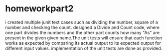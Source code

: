 # homeworkpart2
i created multiple junit text cases such as dividing the number, square of a number and checking the count.
designed a Divide and Count code, where one part divides the numbers and the other part counts how many "As" are present in the given given name.The unit tests will ensure that each function works as expected by comparing its actual output to its expected output for different input values.  implementation of  the unit tests are done as provided.
